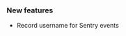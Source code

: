 <!-- Delete the sections that don't apply -->

### New features

- Record username for Sentry events
